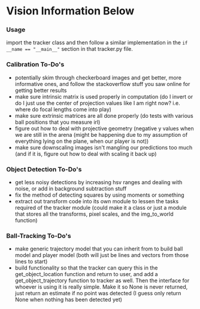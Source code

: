 # Vision Information Below

### Usage
import the tracker class and then follow a similar implementation in the `if
__name == "__main__"` section in that tracker.py file.

### Calibration To-Do's
- potentially skim through checkerboard images and get better, more informative
ones, and follow the stackoverflow stuff you saw online for getting better results
- make sure intrinsic matrix is used properly in computation (do I invert or do
I just use the center of projection values like I am right now? i.e. where do
focal lengths come into play)
- make sure extrinsic matrices are all done properly (do tests with various ball
positions that you measure irl)
- figure out how to deal with projective geometry (negative y values when we are still in the arena (might be happening due to my assumption of everything lying
on the plane, when our player is not))
- make sure downscaling images isn't mangling our predictions too much (and if it is, figure out how to deal with scaling it back up)

### Object Detection To-Do's
- get less noisy detections by increasing hsv ranges and dealing with noise, or add in background subtraction stuff
- fix the method of detecting squares by using moments or something
- extract out transform code into its own module to lessen the tasks required
of the tracker module (could make it a class or just a module that stores
all the transforms, pixel scales, and the img_to_world function)

### Ball-Tracking To-Do's
- make generic trajectory model that you can inherit from to build ball model
and player model (both will just be lines and vectors from those lines to start)
- build functionality so that the tracker can query this in the get_object_location function and return to user, and add a get_object_trajectory
function to tracker as well. Then the interface for whoever is using it is really
simple. Make it so None is never returned, just return an estimate if no point
was detected (I guess only return None when nothing has been detected yet)
